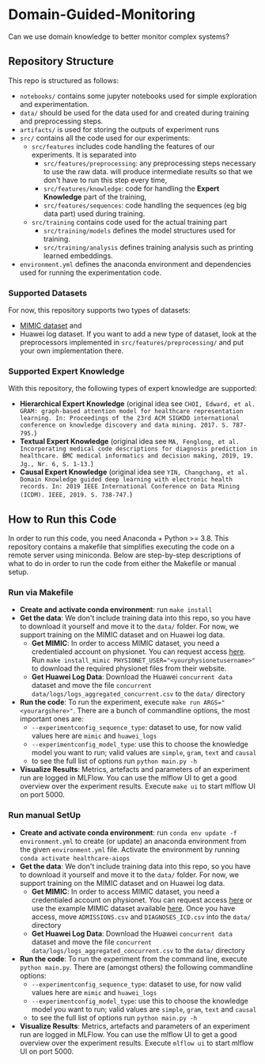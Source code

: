 # Domain-Guided-Monitoring
Can we use domain knowledge to better monitor complex systems?

## Repository Structure
This repo is structured as follows:
- `notebooks/` contains some jupyter notebooks used for simple exploration and experimentation.
- `data/` should be used for the data used for and created during training and preprocessing steps. 
- `artifacts/` is used for storing the outputs of experiment runs
- `src/` contains all the code used for our experiments:
  - `src/features` includes code handling the features of our experiments. It is separated into
    - `src/features/preprocessing`: any preprocessing steps necessary to use the raw data. will produce intermediate results so that we don't have to run this step every time,
    - `src/features/knowledge`: code for handling the **Expert Knowledge** part of the training,
    - `src/features/sequences`: code handling the sequences (eg big data part) used during training.
  - `src/training` contains code used for the actual training part
    - `src/training/models` defines the model structures used for training.
    - `src/training/analysis` defines training analysis such as printing learned embeddings.
- `environment.yml` defines the anaconda environment and dependencies used for running the experimentation code.

### Supported Datasets
For now, this repository supports two types of datasets:
- [MIMIC dataset](https://mimic.physionet.org/about/mimic/) and
- Huawei log dataset.
If you want to add a new type of dataset, look at the preprocessors implemented in `src/features/preprocessing/` and put your own implementation there.

### Supported Expert Knowledge
With this repository, the following types of expert knowledge are supported:
- **Hierarchical Expert Knowledge** (original idea see `CHOI, Edward, et al. GRAM: graph-based attention model for healthcare representation learning. In: Proceedings of the 23rd ACM SIGKDD international conference on knowledge discovery and data mining. 2017. S. 787-795.`)
- **Textual Expert Knowledge** (original idea see `MA, Fenglong, et al. Incorporating medical code descriptions for diagnosis prediction in healthcare. BMC medical informatics and decision making, 2019, 19. Jg., Nr. 6, S. 1-13.`)
- **Causal Expert Knowledge** (original idea see `YIN, Changchang, et al. Domain Knowledge guided deep learning with electronic health records. In: 2019 IEEE International Conference on Data Mining (ICDM). IEEE, 2019. S. 738-747.`)

## How to Run this Code
In order to run this code, you need Anaconda + Python >= 3.8. This repository contains a makefile that simplifies executing the code on a remote server using miniconda. Below are step-by-step descriptions of what to do in order to run the code from either the Makefile or manual setup.

### Run via Makefile
- **Create and activate conda environment**: run `make install` 
- **Get the data**: We don't include training data into this repo, so you have to download it yourself and move it to the `data/` folder. For now, we support training on the MIMIC dataset and on Huawei log data. 
  - **Get MIMIC**: In order to access MIMIC dataset, you need a credentialed account on physionet. You can request access [here](https://mimic.physionet.org/gettingstarted/access/). Run `make install_mimic PHYSIONET_USER="<yourphysionetusername>"` to download the required physionet files from their website. 
  - **Get Huawei Log Data**: Download the Huawei `concurrent data` dataset and move the file `concurrent data/logs/logs_aggregated_concurrent.csv` to the `data/` directory
- **Run the code**: To run the experiment, execute `make run ARGS="<yourargshere>"`. There are a bunch of commandline options, the most important ones are:
  -  `--experimentconfig_sequence_type`: dataset to use, for now valid values here are `mimic` and `huawei_logs`
  -  `--experimentconfig_model_type`: use this to choose the knowledge model you want to run; valid values are `simple`, `gram`, `text` and `causal`
  -  to see the full list of options run `python main.py -h`
- **Visualize Results**: Metrics, artefacts and parameters of an experiment run are logged in MLFlow. You can use the mlflow UI to get a good overview over the experiment results. Execute `make ui` to start mlflow UI on port 5000.

### Run manual SetUp
- **Create and activate conda environment**: run `conda env update -f environment.yml` to create (or update) an anaconda environment from the given `environment.yml` file. Activate the environment by running `conda activate healthcare-aiops`
- **Get the data**: We don't include training data into this repo, so you have to download it yourself and move it to the `data/` folder. For now, we support training on the MIMIC dataset and on Huawei log data. 
  - **Get MIMIC**: In order to access MIMIC dataset, you need a credentialed account on physionet. You can request access [here](https://mimic.physionet.org/gettingstarted/access/) or use the example MIMIC dataset available [here](https://mimic.physionet.org/gettingstarted/demo/). Once you have access, move `ADMISSIONS.csv` and `DIAGNOSES_ICD.csv` into the `data/` directory
  - **Get Huawei Log Data**: Download the Huawei `concurrent data` dataset and move the file `concurrent data/logs/logs_aggregated_concurrent.csv` to the `data/` directory
- **Run the code**: To run the experiment from the command line, execute `python main.py`. There are (amongst others) the following commandline options:
  -  `--experimentconfig_sequence_type`: dataset to use, for now valid values here are `mimic` and `huawei_logs`
  -  `--experimentconfig_model_type`: use this to choose the knowledge model you want to run; valid values are `simple`, `gram`, `text` and `causal`
  -  to see the full list of options run `python main.py -h`
- **Visualize Results**: Metrics, artefacts and parameters of an experiment run are logged in MLFlow. You can use the mlflow UI to get a good overview over the experiment results. Execute `mlflow ui` to start mlflow UI on port 5000.